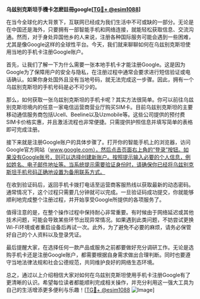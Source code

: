 **乌兹别克斯坦手機卡怎麽註冊google[[TG💪+ @esim1088](https://t.me/s/esim1088)]**

在当今全球化的大背景下，互联网已经成为我们生活中不可或缺的一部分。无论是在中国还是海外，只要拥有一部智能手机和网络连接，就能轻松获取信息、交流沟通。然而，对于身处异国他乡的人来说，注册各种国际服务可能会遇到一些困难，尤其是像Google这样的全球性平台。今天，我们就来聊聊如何在乌兹别克斯坦使用当地的手机卡注册Google账户。

首先，让我们了解一下为什么需要一张本地手机卡才能注册Google。这是因为Google为了保障用户的安全与隐私，在注册过程中通常会要求进行短信验证或电话确认。如果你身处国外且没有当地号码，就无法完成这一步骤。因此，拥有一个乌兹别克斯坦的手机号码是必不可少的。

那么，如何获取一张乌兹别克斯坦的手机卡呢？其实方法很简单。你可以前往乌兹别克斯坦境内的任意一家电信运营商营业厅购买SIM卡。目前乌兹别克斯坦的主要移动通信服务商包括Ucell、Beeline以及Uzmobile等。这些公司提供的预付费SIM卡价格实惠，并且激活流程也非常便捷。只需提供护照信息并填写简单的表格即可完成注册。

接下来就是注册Google账户的具体步骤了。打开你的智能手机上的浏览器，访问Google官方网站（www.google.com），然后点击页面右上角的“登录”按钮。如果没有Google账号，则可以选择创建新账户。按照提示输入必要的个人信息，例如姓名、电子邮件地址等。当系统提示需要验证身份时，请确保你已经将乌兹别克斯坦手机号码正确地设置为备用联系方式。

在收到验证码后，返回手机卡拨打电话至运营商客服热线以获取最新的动态密码。通常情况下，这个过程只需要几分钟就可以完成。一旦验证码成功提交，你就能够顺利地完成整个注册过程，并开始享受Google所提供的各项服务了。

值得注意的是，在整个操作过程中保持耐心非常重要。有时候由于网络延迟或其他技术问题，可能会导致某些环节出现异常情况。如果遇到此类问题，不妨尝试更换Wi-Fi环境或者重启设备后再试一次。此外，为了避免不必要的麻烦，请务必保管好自己的个人资料以及登录凭证。

最后提醒大家，在选择任何一款产品或服务之前都要做好充分调研工作。无论是选购手机卡还是注册Google账户，都需要根据自身需求做出合理判断。同时也要遵守当地法律法规和社会公德规范，共同维护良好的网络生态环境。

总之，通过以上介绍相信大家对如何在乌兹别克斯坦使用手机卡注册Google有了更清晰的认识。希望每位读者都能顺利完成相关操作，并充分利用这一强大工具为自己的生活增添更多便利与乐趣！[[TG💪+ @esim1088](https://t.me/s/esim1088) ![Image](https://i.postimg.cc/4NQfJmqS/Snipaste-2025-05-13-00-14-12.png)]